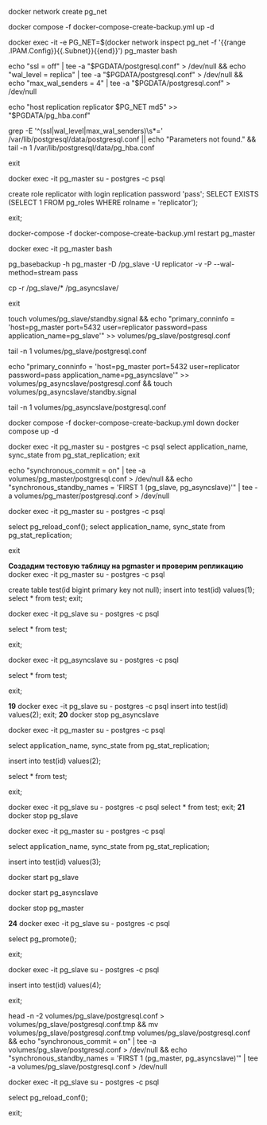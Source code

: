 docker network create pg_net

docker compose -f docker-compose-create-backup.yml up -d

docker exec -it -e PG_NET=$(docker network inspect pg_net -f '{{range .IPAM.Config}}{{.Subnet}}{{end}}') pg_master bash

echo "ssl = off" | tee -a "$PGDATA/postgresql.conf" > /dev/null &&
echo "wal_level = replica" | tee -a "$PGDATA/postgresql.conf" > /dev/null &&
echo "max_wal_senders = 4" | tee -a "$PGDATA/postgresql.conf" > /dev/null

echo "host replication replicator $PG_NET md5" >> "$PGDATA/pg_hba.conf"

grep -E '^(ssl|wal_level|max_wal_senders)\s*=' /var/lib/postgresql/data/postgresql.conf || echo "Parameters not found." &&
tail -n 1 /var/lib/postgresql/data/pg_hba.conf

exit


docker exec -it pg_master su - postgres -c psql

create role replicator with login replication password 'pass';
SELECT EXISTS (SELECT 1 FROM pg_roles WHERE rolname = 'replicator');

exit;

docker-compose -f docker-compose-create-backup.yml restart pg_master

docker exec -it pg_master bash

pg_basebackup -h pg_master -D /pg_slave -U replicator -v -P --wal-method=stream
pass

cp -r /pg_slave/* /pg_asyncslave/

exit

touch volumes/pg_slave/standby.signal &&
echo "primary_conninfo = 'host=pg_master port=5432 user=replicator password=pass application_name=pg_slave'" >> volumes/pg_slave/postgresql.conf

tail -n 1 volumes/pg_slave/postgresql.conf

echo "primary_conninfo = 'host=pg_master port=5432 user=replicator password=pass application_name=pg_asyncslave'" >> volumes/pg_asyncslave/postgresql.conf &&
touch volumes/pg_asyncslave/standby.signal

tail -n 1 volumes/pg_asyncslave/postgresql.conf

docker compose -f docker-compose-create-backup.yml down
docker compose up -d

docker exec -it pg_master su - postgres -c psql
select application_name, sync_state from pg_stat_replication;
exit

echo "synchronous_commit = on" | tee -a volumes/pg_master/postgresql.conf > /dev/null &&
echo "synchronous_standby_names = 'FIRST 1 (pg_slave, pg_asyncslave)'" | tee -a volumes/pg_master/postgresql.conf > /dev/null

docker exec -it pg_master su - postgres -c psql

select pg_reload_conf();
select application_name, sync_state from pg_stat_replication;

exit

**Создадим тестовую таблицу на pgmaster и проверим репликацию**
docker exec -it pg_master su - postgres -c psql

create table test(id bigint primary key not null);
insert into test(id) values(1);
select * from test;
exit;

docker exec -it pg_slave su - postgres -c psql

select * from test;

exit;


docker exec -it pg_asyncslave su - postgres -c psql

select * from test;

exit;

**19**
docker exec -it pg_slave su - postgres -c psql
insert into test(id) values(2);
exit;
**20**
docker stop pg_asyncslave

docker exec -it pg_master su - postgres -c psql

select application_name, sync_state from pg_stat_replication;

insert into test(id) values(2);

select * from test;

exit;

docker exec -it pg_slave su - postgres -c psql
select * from test;
exit;
**21**
docker stop pg_slave

docker exec -it pg_master su - postgres -c psql

select application_name, sync_state from pg_stat_replication;

insert into test(id) values(3);

docker start pg_slave

docker start pg_asyncslave

docker stop pg_master

**24**
docker exec -it pg_slave su - postgres -c psql

select pg_promote();

exit;

docker exec -it pg_slave su - postgres -c psql

insert into test(id) values(4);

exit;

head -n -2 volumes/pg_slave/postgresql.conf > volumes/pg_slave/postgresql.conf.tmp && mv volumes/pg_slave/postgresql.conf.tmp volumes/pg_slave/postgresql.conf &&
echo "synchronous_commit = on" | tee -a volumes/pg_slave/postgresql.conf > /dev/null &&
echo "synchronous_standby_names = 'FIRST 1 (pg_master, pg_asyncslave)'" | tee -a volumes/pg_slave/postgresql.conf > /dev/null

docker exec -it pg_slave su - postgres -c psql

select pg_reload_conf();

exit;